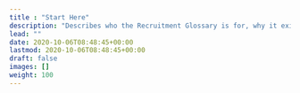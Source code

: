 ```yaml
---
title : "Start Here"
description: "Describes who the Recruitment Glossary is for, why it exists, and how you can contribute to it."
lead: ""
date: 2020-10-06T08:48:45+00:00
lastmod: 2020-10-06T08:48:45+00:00
draft: false
images: []
weight: 100
---
```


